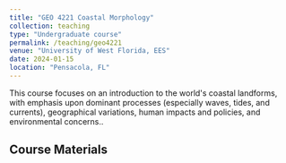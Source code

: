 ```yaml
---
title: "GEO 4221 Coastal Morphology"
collection: teaching
type: "Undergraduate course"
permalink: /teaching/geo4221
venue: "University of West Florida, EES"       
date: 2024-01-15                              
location: "Pensacola, FL"                      
---
```


This course focuses on an introduction to the world's coastal landforms, with emphasis upon dominant processes (especially waves, tides, and currents), geographical variations, human impacts and policies, and environmental concerns..

## Course Materials
